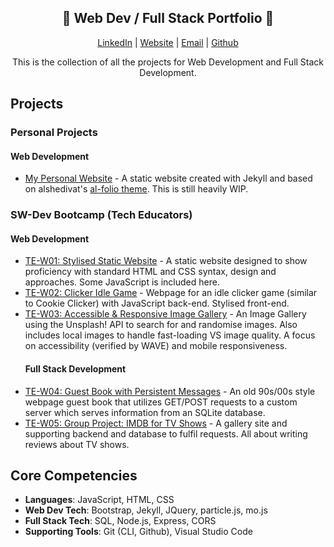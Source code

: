 <section>
    <div align="center">
        <h1>📠 Web Dev / Full Stack Portfolio 📠</h1>
        <p>
            <a href="http://www.LinkedIn.com/in/kevin-barr1988">LinkedIn</a> |
            <a href="http://kjb88.github.io">Website</a> |
            <a href="mailto:kevinbarr.business@gmail.com">Email</a> |
            <a href="https://github.com/KJB88">Github</a>
        </p>
        <p>
            This is the collection of all the projects for Web Development and Full Stack Development.
        </p>
    </div>
</section>
<section>
  <h2>Projects</h2>
    <h3> Personal Projects</h3>
    <h4>Web Development</h4>
    <ul>
      <li><a href="https://github.com/KJB88/KJB88.github.io">My Personal Website</a> - A static website created with Jekyll and based on alshedivat's <a href="https://github.com/alshedivat/al-folio"> al-folio theme</a>. This is still heavily WIP.</li>
         <!--   <h4>Full Stack Development</h4> -->
    </ul> 
    <h3>SW-Dev Bootcamp (Tech Educators)</h3>
    <h4>Web Development</h4>
    <ul>
        <li><a href="https://github.com/KJB88/TechEd_SD-W01">TE-W01: Stylised Static Website</a> - A static website designed to show proficiency with standard HTML and CSS syntax, design and approaches. Some JavaScript is included here.</li>   
        <li><a href="https://github.com/KJB88/TechEd_SD-W02">TE-W02: Clicker Idle Game</a> - Webpage for an idle clicker game (similar to Cookie Clicker) with JavaScript back-end. Stylised front-end.</li>
        <li><a href="https://github.com/KJB88/TechEd_SD-W03">TE-W03: Accessible & Responsive Image Gallery</a> - An Image Gallery using the Unsplash! API to search for and randomise images. Also includes local images to handle fast-loading VS image quality. A focus on accessibility (verified by WAVE) and mobile responsiveness.</li>
            <h4>Full Stack Development</h4>
        <li><a href="https://github.com/KJB88/TechEd_SD-W04">TE-W04: Guest Book with Persistent Messages</a> - An old 90s/00s style webpage guest book that utilizes GET/POST requests to a custom server which serves information from an SQLite database.</li>
        <li><a href="https://github.com/KJB88/TechEd_SD-W05">TE-W05: Group Project: IMDB for TV Shows</a> - A gallery site and supporting backend and database to fulfil requests. All about writing reviews about TV shows.</li>
    </ul>
</section>
  <!--
  <h3>Clones</h3>
    <ul>
      <li><a href=""></a>:</li>
    </ul>
  <h3>Original Concepts</h3>
    <ul>
      <li><a href=""></a>:</li>
    </ul>
  <h3>Discovery Demos</h3>
    <ul>
      <li><a href=""></a>:</li>
    </ul>
  -->
</div>
<div>
<h2>Core Competencies</h2>
<ul>
  <li><b>Languages</b>: JavaScript, HTML, CSS </li>
  <li><b>Web Dev Tech</b>: Bootstrap, Jekyll, JQuery, particle.js, mo.js</li>
    <li><b>Full Stack Tech</b>: SQL, Node.js, Express, CORS</li>
  <li><b>Supporting Tools</b>: Git (CLI, Github), Visual Studio Code</li>
</ul>
</div>

